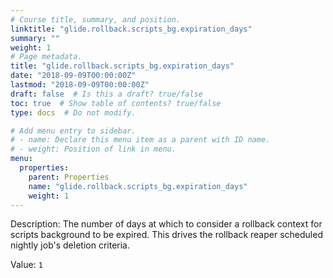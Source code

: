 ```yaml
---
# Course title, summary, and position.
linktitle: "glide.rollback.scripts_bg.expiration_days"
summary: ""
weight: 1
# Page metadata.
title: "glide.rollback.scripts_bg.expiration_days"
date: "2018-09-09T00:00:00Z"
lastmod: "2018-09-09T00:00:00Z"
draft: false  # Is this a draft? true/false
toc: true  # Show table of contents? true/false
type: docs  # Do not modify.

# Add menu entry to sidebar.
# - name: Declare this menu item as a parent with ID name.
# - weight: Position of link in menu.
menu:
  properties:
    parent: Properties
    name: "glide.rollback.scripts_bg.expiration_days"
    weight: 1
---
```


Description: The number of days at which to consider a rollback context for scripts background to be expired. This drives the rollback reaper scheduled nightly job's deletion criteria.


Value: `1`